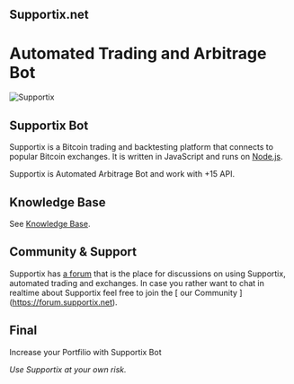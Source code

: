 ## Supportix.net 
# Automated Trading and Arbitrage Bot

![Supportix](https://supportix.net/img/885.png)

## Supportix Bot

Supportix is a Bitcoin trading and backtesting platform that connects to popular Bitcoin exchanges. It is written in JavaScript and runs on [Node.js](http://nodejs.org).

Supportix is Automated Arbitrage Bot and work with +15 API.


## Knowledge Base

See [Knowledge Base](https://knowledge.supportix.net).

## Community & Support

Supportix has [a forum](https://forum.supportix.net/) that is the place for discussions on using Supportix, automated trading and exchanges. In case you rather want to chat in realtime about Supportix feel free to join the [ our Community ]
(https://forum.supportix.net).

## Final

Increase your Portfilio with Supportix Bot

*Use Supportix at your own risk.*

